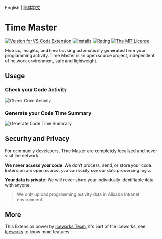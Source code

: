 English | [简体中文](https://github.com/ice-lab/iceworks/blob/master/extensions/iceworks-time-master/README.zh-CN.md)

# Time Master

[![Version for VS Code Extension](https://vsmarketplacebadge.apphb.com/version-short/iceworks-team.iceworks-time-master.svg?logo=visual-studio-code)](https://marketplace.visualstudio.com/items?itemName=iceworks-team.iceworks-time-master)
[![Installs](https://vsmarketplacebadge.apphb.com/installs-short/iceworks-team.iceworks-time-master.svg)](https://marketplace.visualstudio.com/items?itemName=iceworks-team.iceworks-time-master)
[![Rating](https://vsmarketplacebadge.apphb.com/rating-short/iceworks-team.iceworks-time-master.svg)](https://marketplace.visualstudio.com/items?itemName=iceworks-team.iceworks-time-master)
[![The MIT License](https://img.shields.io/badge/license-MIT-blue.svg)](http://opensource.org/licenses/MIT)

Metrics, insights, and time tracking automatically generated from your programming activity. Time Master is an open source project, independent of network environment, safe and lightweight.

## Usage

### Check your Code Activity

![Check Code Activity](https://img.alicdn.com/tfs/TB1fbiz1UY1gK0jSZFMXXaWcVXa-1048-915.png)

### Generate your Code Time Summary

![Generate Code Time Summary](https://img.alicdn.com/tfs/TB1AOKRmJTfau8jSZFwXXX1mVXa-1117-817.png)

## Security and Privacy

For community developers, Time Master are completely localized and never visit the network.

**We never access your code**: We don't process, send, or store your code. Extension are open source, you can easily see our data processing logic.

**Your data is private**: We will never share your individually identifiable data with anyone.

> We only upload programming activity data in Alibaba Intranet environment.

## More

This Extension power by [Iceworks Team](https://marketplace.visualstudio.com/publishers/iceworks-team), it's part of the Iceworks, see [Iceworks](https://marketplace.visualstudio.com/items?itemName=iceworks-team.iceworks) to know more features.

